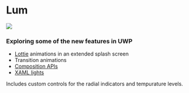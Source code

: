 # Lum
![](https://j.gifs.com/RO1qBz.gif)

### Exploring some of the new features in UWP
* [Lottie](https://airbnb.io/lottie/#/) animations in an extended splash screen
* Transition animations
* [Composition APIs](https://docs.microsoft.com/en-us/uwp/api/windows.ui.composition)
* [XAML lights](https://docs.microsoft.com/en-us/windows/uwp/composition/xaml-lighting)

Includes custom controls for the radial indicators and tempurature levels.
